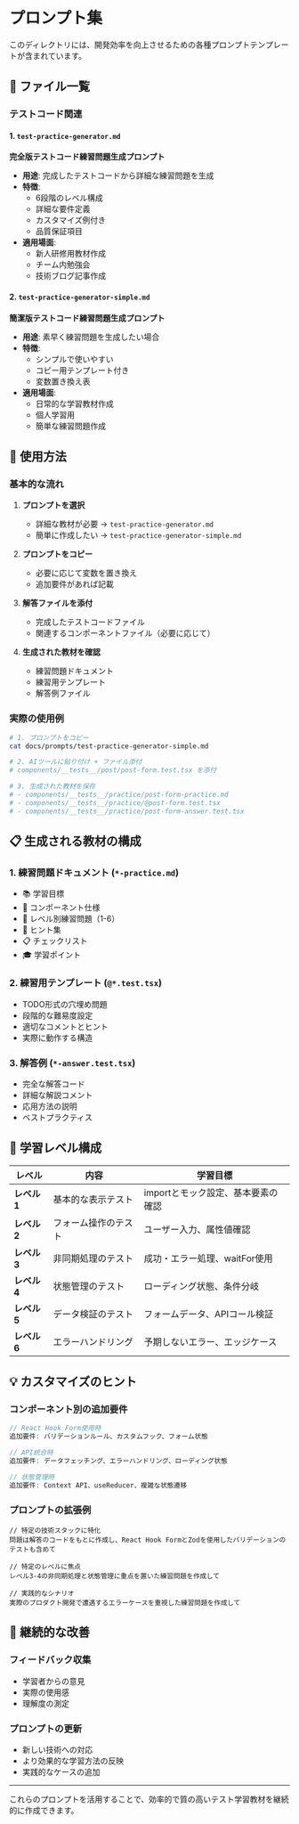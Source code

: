# プロンプト集

このディレクトリには、開発効率を向上させるための各種プロンプトテンプレートが含まれています。

## 📁 ファイル一覧

### テストコード関連

#### 1. `test-practice-generator.md`

**完全版テストコード練習問題生成プロンプト**

- **用途**: 完成したテストコードから詳細な練習問題を生成
- **特徴**:
  - 6段階のレベル構成
  - 詳細な要件定義
  - カスタマイズ例付き
  - 品質保証項目
- **適用場面**:
  - 新人研修用教材作成
  - チーム内勉強会
  - 技術ブログ記事作成

#### 2. `test-practice-generator-simple.md`

**簡潔版テストコード練習問題生成プロンプト**

- **用途**: 素早く練習問題を生成したい場合
- **特徴**:
  - シンプルで使いやすい
  - コピー用テンプレート付き
  - 変数置き換え表
- **適用場面**:
  - 日常的な学習教材作成
  - 個人学習用
  - 簡単な練習問題作成

## 🚀 使用方法

### 基本的な流れ

1. **プロンプトを選択**

   - 詳細な教材が必要 → `test-practice-generator.md`
   - 簡単に作成したい → `test-practice-generator-simple.md`

2. **プロンプトをコピー**

   - 必要に応じて変数を置き換え
   - 追加要件があれば記載

3. **解答ファイルを添付**

   - 完成したテストコードファイル
   - 関連するコンポーネントファイル（必要に応じて）

4. **生成された教材を確認**
   - 練習問題ドキュメント
   - 練習用テンプレート
   - 解答例ファイル

### 実際の使用例

```bash
# 1. プロンプトをコピー
cat docs/prompts/test-practice-generator-simple.md

# 2. AIツールに貼り付け + ファイル添付
# components/__tests__/post/post-form.test.tsx を添付

# 3. 生成された教材を保存
# - components/__tests__/practice/post-form-practice.md
# - components/__tests__/practice/@post-form.test.tsx
# - components/__tests__/practice/post-form-answer.test.tsx
```

## 📋 生成される教材の構成

### 1. 練習問題ドキュメント (`*-practice.md`)

- 📚 学習目標
- 🎯 コンポーネント仕様
- 📝 レベル別練習問題（1-6）
- 🔧 ヒント集
- 📋 チェックリスト
- 🎓 学習ポイント

### 2. 練習用テンプレート (`@*.test.tsx`)

- TODO形式の穴埋め問題
- 段階的な難易度設定
- 適切なコメントとヒント
- 実際に動作する構造

### 3. 解答例 (`*-answer.test.tsx`)

- 完全な解答コード
- 詳細な解説コメント
- 応用方法の説明
- ベストプラクティス

## 🎯 学習レベル構成

| レベル      | 内容                 | 学習目標                           |
| ----------- | -------------------- | ---------------------------------- |
| **レベル1** | 基本的な表示テスト   | importとモック設定、基本要素の確認 |
| **レベル2** | フォーム操作のテスト | ユーザー入力、属性値確認           |
| **レベル3** | 非同期処理のテスト   | 成功・エラー処理、waitFor使用      |
| **レベル4** | 状態管理のテスト     | ローディング状態、条件分岐         |
| **レベル5** | データ検証のテスト   | フォームデータ、APIコール検証      |
| **レベル6** | エラーハンドリング   | 予期しないエラー、エッジケース     |

## 💡 カスタマイズのヒント

### コンポーネント別の追加要件

```typescript
// React Hook Form使用時
追加要件: バリデーションルール、カスタムフック、フォーム状態

// API統合時
追加要件: データフェッチング、エラーハンドリング、ローディング状態

// 状態管理時
追加要件: Context API、useReducer、複雑な状態遷移
```

### プロンプトの拡張例

```
// 特定の技術スタックに特化
問題は解答のコードをもとに作成し、React Hook FormとZodを使用したバリデーションのテストも含めて

// 特定のレベルに焦点
レベル3-4の非同期処理と状態管理に重点を置いた練習問題を作成して

// 実践的なシナリオ
実際のプロダクト開発で遭遇するエラーケースを重視した練習問題を作成して
```

## 🔄 継続的な改善

### フィードバック収集

- 学習者からの意見
- 実際の使用感
- 理解度の測定

### プロンプトの更新

- 新しい技術への対応
- より効果的な学習方法の反映
- 実践的なケースの追加

---

これらのプロンプトを活用することで、効率的で質の高いテスト学習教材を継続的に作成できます。
